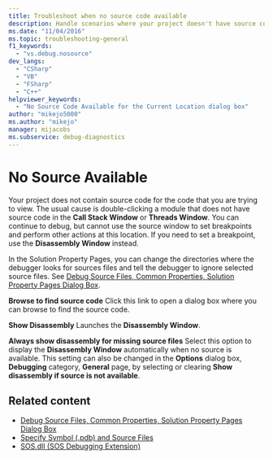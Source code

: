 ```yaml
---
title: Troubleshoot when no source code available
description: Handle scenarios where your project doesn't have source code for the code you want to view, including browsing to find source code and viewing the disassembly.
ms.date: "11/04/2016"
ms.topic: troubleshooting-general
f1_keywords:
  - "vs.debug.nosource"
dev_langs:
  - "CSharp"
  - "VB"
  - "FSharp"
  - "C++"
helpviewer_keywords:
  - "No Source Code Available for the Current Location dialog box"
author: "mikejo5000"
ms.author: "mikejo"
manager: mijacobs
ms.subservice: debug-diagnostics
---
```

# No Source Available

Your project does not contain source code for the code that you are trying to view. The usual cause is double-clicking a module that does not have source code in the **Call Stack Window** or **Threads Window**. You can continue to debug, but cannot use the source window to set breakpoints and perform other actions at this location. If you need to set a breakpoint, use the **Disassembly Window** instead.

 In the Solution Property Pages, you can change the directories where the debugger looks for sources files and tell the debugger to ignore selected source files. See [Debug Source Files, Common Properties, Solution Property Pages Dialog Box](../debugger/debug-source-files-common-properties-solution-property-pages-dialog-box.md).

 **Browse to find source code**
 Click this link to open a dialog box where you can browse to find the source code.

 **Show Disassembly**
 Launches the **Disassembly Window**.

 **Always show disassembly for missing source files**
 Select this option to display the **Disassembly Window** automatically when no source is available. This setting can also be changed in the **Options** dialog box, **Debugging** category, **General** page, by selecting or clearing **Show disassembly if source is not available**.

## Related content
- [Debug Source Files, Common Properties, Solution Property Pages Dialog Box](../debugger/debug-source-files-common-properties-solution-property-pages-dialog-box.md)
- [Specify Symbol (.pdb) and Source Files](../debugger/specify-symbol-dot-pdb-and-source-files-in-the-visual-studio-debugger.md)
- [SOS.dll (SOS Debugging Extension)](/dotnet/framework/tools/sos-dll-sos-debugging-extension)
